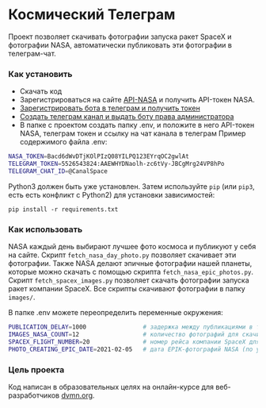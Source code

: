 # Космический Телеграм

Проект позволяет скачивать фотографии запуска ракет SpaceX и фотографии NASA, автоматически публиковать эти фотографии в телеграм-чат.

### Как установить
* Скачать код
* Зарегистрироваться на сайте [API-NASA](https://api.nasa.gov/) и получить API-токен NASA.
* [Зарегистрировать бота в телеграм и получить токен](https://way23.ru/%D1%80%D0%B5%D0%B3%D0%B8%D1%81%D1%82%D1%80%D0%B0%D1%86%D0%B8%D1%8F-%D0%B1%D0%BE%D1%82%D0%B0-%D0%B2-telegram.html)
* [Создать телеграм канал и выдать боту права администратора](https://smmplanner.com/blog/otlozhennyj-posting-v-telegram/)
* В папке с проектом создать папку .env, и положите в него API-токен NASA, телеграм токен и ссылку на чат канала в телеграм
Пример содержимого файла .env:
```bash
NASA_TOKEN=Bacd6dWvDTjKOlPIzQ08YILPQ123EYrqOC2gwlAt
TELEGRAM_TOKEN=5526543824:AAEWHYDNaolh-zc6tVy-JBCgMrg24VP8hPo
TELEGRAM_CHAT_ID=@CanalSpace
```

Python3 должен быть уже установлен. 
Затем используйте `pip` (или `pip3`, есть есть конфликт с Python2) для установки зависимостей:
```
pip install -r requirements.txt
```
### Как использовать

NASA каждый день выбирают лучшее фото космоса и публикуют у себя на сайте. Скрипт `fetch_nasa_day_photo.py` позволяет скачивает эти фотографии. Также NASA делают
эпичные фотографии нашей планеты, которые можно скачать с помощью скрипта `fetch_nasa_epic_photos.py`. Скрипт `fetch_spacex_images.py` позволяет скачать фотографии 
запуска ракет компании SpaceX. Все скрипты скачивают фотографии в папку `images/`.



В папке .env можете переопределить переменные окружения:
```bash
PUBLICATION_DELAY=1000                # задержка между публикациями в телеграм-канале(по умолчанию = 1000 секунд)
IMAGES_NASA_COUNT=12                  # количество фотографий для скачивания фотографий дня NASA(по умолчанию = 10 шт)
SPACEX_FLIGHT_NUMBER=20               # номер рейса компании SpaceX для скачивания фотографий его запуска(по умолчанию = 25)
PHOTO_CREATING_EPIC_DATE=2021-02-05   # дата EPIK-фотографий NASA (по умолчанию = 2022-06-05)
```

### Цель проекта

Код написан в образовательных целях на онлайн-курсе для веб-разработчиков [dvmn.org](https://dvmn.org/).

